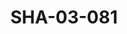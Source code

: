 ---
pid: SHA-03-081
title: SHA-03-081
language: ar
collection: شرحبيل احمد
original_label: 
rights: شرحبيل احمد
location_of_original: شرحبيل احمد
photographer_or_studio: 
scanned_from: photograph 8.8 by 13.9
_date: 1957-1959
location: امدرمان
description: شرحبيل احمد
additional_notes: '"الايام الاولى قبل الدخول في موسيقى (جاز)"'
permission_display: 'yes'
on_server: 'no'
on_website: 'no'
permalink: "/archive/ar/sha-03-081.html"
layout: photo-page
---